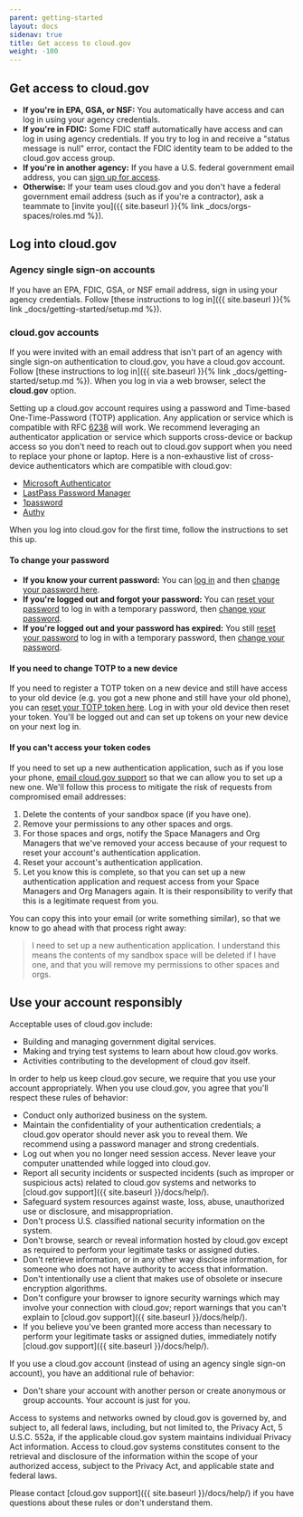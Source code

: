 ```yaml
---
parent: getting-started
layout: docs
sidenav: true
title: Get access to cloud.gov
weight: -100
---
```


## Get access to cloud.gov

* **If you're in EPA, GSA, or NSF:** You automatically have access and can log in using your agency credentials.
* **If you're in FDIC:** Some FDIC staff automatically have access and can log in using agency credentials. If you try to log in and receive a "status message is null" error, contact the FDIC identity team to be added to the cloud.gov access group.
* **If you're in another agency:** If you have a U.S. federal government email address, you can [sign up for access](https://account.fr.cloud.gov/signup).
* **Otherwise:** If your team uses cloud.gov and you don't have a federal government email address (such as if you're a contractor), ask a teammate to [invite you]({{ site.baseurl }}{% link _docs/orgs-spaces/roles.md %}).

## Log into cloud.gov

### Agency single sign-on accounts

If you have an EPA, FDIC, GSA, or NSF email address, sign in using your agency credentials. Follow [these instructions to log in]({{ site.baseurl }}{% link _docs/getting-started/setup.md %}).

### cloud.gov accounts

If you were invited with an email address that isn't part of an agency with single sign-on authentication to cloud.gov, you have a cloud.gov account. Follow [these instructions to log in]({{ site.baseurl }}{% link _docs/getting-started/setup.md %}). When you log in via a web browser, select the **cloud.gov** option.

Setting up a cloud.gov account requires using a password and Time-based One-Time-Password (TOTP) application. Any application or service which is compatible with RFC [6238](https://tools.ietf.org/html/rfc6238) will work. We recommend leveraging an authenticator application or service which supports cross-device or backup access so you don't need to reach out to cloud.gov support when you need to replace your phone or laptop. Here is a non-exhaustive list of cross-device authenticators which are compatible with cloud.gov:

* [Microsoft Authenticator](https://www.microsoft.com/en-us/account/authenticator)
* [LastPass Password Manager](https://www.lastpass.com/solutions/business-password-manager)
* [1password](https://1password.com/)
* [Authy](https://www.authy.com/app/mobile)

When you log into cloud.gov for the first time, follow the instructions to set this up.

#### To change your password

* **If you know your current password:** You can [log in](https://login.fr.cloud.gov/login) and then [change your password here](https://account.fr.cloud.gov/change-password).
* **If you're logged out and forgot your password:** You can [reset your password](https://account.fr.cloud.gov/forgot-password) to log in with a temporary password, then [change your password](https://account.fr.cloud.gov/change-password).
* **If you're logged out and your password has expired:** You still [reset your password](https://account.fr.cloud.gov/forgot-password) to log in with a temporary password, then [change your password](https://account.fr.cloud.gov/change-password).

#### If you need to change TOTP to a new device

If you need to register a TOTP token on a new device and still have access to your old device (e.g. you got a new phone and still have your old phone),
you can [reset your TOTP token here](https://account.fr.cloud.gov/reset-totp). Log in with your old device then reset your token. You'll be
logged out and can set up tokens on your new device on your next log in. 

#### If you can't access your token codes

If you need to set up a new authentication application, such as if you lose your phone, [email cloud.gov support](mailto:support@cloud.gov?subject=MFA%20reset&body=I%20need%20to%20set%20up%20a%20new%20authentication%20application.%20I%20understand%20this%20means%20the%20contents%20of%20my%20sandbox%20space%20will%20be%20deleted%20if%20I%20have%20one,%20and%20that%20you%20will%20remove%20my%20permissions%20to%20other%20spaces%20and%20orgs.) so that we can allow you to set up a new one. We'll follow this process to mitigate the risk of requests from compromised email addresses:

1. Delete the contents of your sandbox space (if you have one).
2. Remove your permissions to any other spaces and orgs.
3. For those spaces and orgs, notify the Space Managers and Org Managers that we've removed your access because of your request to reset your account's authentication application.
4. Reset your account's authentication application.
5. Let you know this is complete, so that you can set up a new authentication application and request access from your Space Managers and Org Managers again. It is their responsibility to verify that this is a legitimate request from you.

You can copy this into your email (or write something similar), so that we know to go ahead with that process right away: 

> I need to set up a new authentication application. I understand this means the contents of my sandbox space will be deleted if I have one, and that you will remove my permissions to other spaces and orgs.

## Use your account responsibly

Acceptable uses of cloud.gov include:

* Building and managing government digital services.
* Making and trying test systems to learn about how cloud.gov works.
* Activities contributing to the development of cloud.gov itself.

In order to help us keep cloud.gov secure, we require that you use your account appropriately. When you use cloud.gov, you agree that you'll respect these rules of behavior:

- Conduct only authorized business on the system.
- Maintain the confidentiality of your authentication credentials; a cloud.gov operator should never ask you to reveal them. We recommend using a password manager and strong credentials.
- Log out when you no longer need session access. Never leave your computer unattended while logged into cloud.gov.
- Report all security incidents or suspected incidents (such as improper or suspicious acts) related to cloud.gov systems and networks to [cloud.gov support]({{ site.baseurl }}/docs/help/).
- Safeguard system resources against waste, loss, abuse, unauthorized use or disclosure, and misappropriation.
- Don't process U.S. classified national security information on the system.
- Don't browse, search or reveal information hosted by cloud.gov except as required to perform your legitimate tasks or assigned duties.
- Don't retrieve information, or in any other way disclose information, for someone who does not have authority to access that information.
- Don't intentionally use a client that makes use of obsolete or insecure encryption algorithms.
- Don't configure your browser to ignore security warnings which may involve your connection with cloud.gov; report warnings that you can't explain to [cloud.gov support]({{ site.baseurl }}/docs/help/).
- If you believe you've been granted more access than necessary to perform your legitimate tasks or assigned duties, immediately notify [cloud.gov support]({{ site.baseurl }}/docs/help/).

If you use a cloud.gov account (instead of using an agency single sign-on account), you have an additional rule of behavior:

- Don't share your account with another person or create anonymous or group accounts. Your account is just for you.

Access to systems and networks owned by cloud.gov is governed by, and subject to, all federal laws, including, but not limited to, the Privacy Act, 5 U.S.C. 552a, if the applicable cloud.gov system maintains individual Privacy Act information. Access to cloud.gov systems constitutes consent to the retrieval and disclosure of the information within the scope of your authorized access, subject to the Privacy Act, and applicable state and federal laws.

Please contact [cloud.gov support]({{ site.baseurl }}/docs/help/) if you have questions about these rules or don't understand them.
